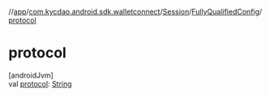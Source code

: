 //[app](../../../../index.md)/[com.kycdao.android.sdk.walletconnect](../../index.md)/[Session](../index.md)/[FullyQualifiedConfig](index.md)/[protocol](protocol.md)

# protocol

[androidJvm]\
val [protocol](protocol.md): [String](https://kotlinlang.org/api/latest/jvm/stdlib/kotlin/-string/index.html)
